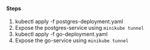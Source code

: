 #### Steps
1. kubectl apply -f postgres-deployment.yaml
2. Expose the postgres-service using `minikube tunnel`
3. kubectl apply -f go-deployment.yaml
4. Expose the go-service using `minikube tunnel`